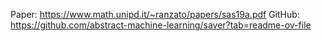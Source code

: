 Paper: https://www.math.unipd.it/~ranzato/papers/sas19a.pdf
GitHub: https://github.com/abstract-machine-learning/saver?tab=readme-ov-file


